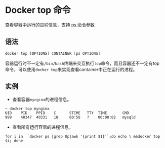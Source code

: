 # Docker top 命令

查看容器中运行的进程信息，支持 [ps 命令](/orders/ps.md)参数


## 语法

```
docker top [OPTIONS] CONTAINER [ps OPTIONS]
```

容器运行时不一定有`/bin/bash`终端来交互执行`top`命令，而且容器还不一定有top命令，可以使用`docker top`来实现查看container中正在运行的进程。

## 实例

- 查看容器`mynginx`的进程信息。

```
~ docker top mynginx
UID    PID    PPID    C      STIME   TTY  TIME       CMD
999    40347  40331   18     00:58   ?    00:00:02   mysqld
```

- 查看所有运行容器的进程信息。

```
for i in  `docker ps |grep Up|awk '{print $1}'`;do echo \ &&docker top $i; done
```
